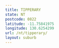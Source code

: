 ```yaml
---
title: TIPPERARY
state: NT
postcode: 0822
latitude: -11.75841975
longitude: 130.6254299
url: /nt/tipperary/
layout: suburb
---
```

